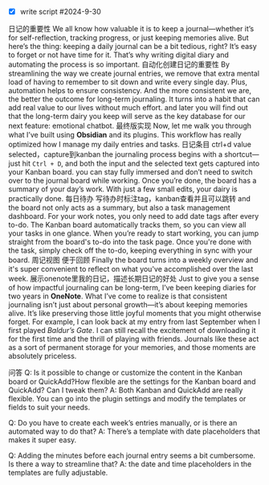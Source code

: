 - [x] write script #2024-9-30


日记的重要性
We all know how valuable it is to keep a journal—whether it’s for self-reflection, tracking progress, or just keeping memories alive. But here’s the thing: keeping a daily journal can be a bit tedious, right? It’s easy to forget or not have time for it. That’s why writing digital diary and automating the process is so important.
	自动化创建日记的重要性
	By streamlining the way we create journal entries, we remove that extra mental load of having to remember to sit down and write every single day. Plus, automation helps to ensure consistency. And the more consistent we are, the better the outcome for long-term journaling. It turns into a habit that can add real value to our lives without much effort. and later you will find out that the long-term dairy you keep will serve as the  key database for our next feature: emotional chatbot.
	最终版实现
	Now, let me walk you through what I’ve built using **Obsidian** and its plugins. This workflow has really optimized how I manage my daily entries and tasks.
		日记条目 ctrl+d value selected，capture到kanban
		the journaling process begins with a shortcut—just hit `Ctrl + D`, and both the input and the selected text gets captured into your Kanban board.
		you can stay fully immersed and don’t need to switch over to the journal board while working. Once you’re done, the board has a summary of your day’s work. With just a few small edits, your dairy is practically done.
		每日待办 写待办时标注tag，kanban查看并且可以跳转
		and the board not only acts as a summary, but also a task management dashboard. For your work notes, you only need to add date tags after every to-do. The Kanban board automatically tracks them, so you can view all your tasks in one glance. 
		When you’re ready to start working, you can jump straight from the board's to-do into the task page. Once you're done with the task, simply check off the to-do, keeping everything in sync with your board.
		周记视图 便于回顾
		Finally the board turns into a weekly overview and it's super convenient to reflect on what you've accomplished over the last week.
展示onenote里我的日记，描述长期日记的好处
Just to give you a sense of how impactful journaling can be long-term, I’ve been keeping diaries for two years in **OneNote**. 
What I’ve come to realize is that consistent journaling isn’t just about personal growth—it’s about keeping memories alive. It’s like preserving those little joyful moments that you might otherwise forget. 
For example, I can look back at my entry from last September when I first played _Baldur’s Gate_. I can still recall the excitement of downloading it for the first time and the thrill of playing with friends. Journals like these act as a sort of permanent storage for your memories, and those moments are absolutely priceless.

问答
Q: Is it possible to change or customize the content in the Kanban board or QuickAdd?How flexible are the settings for the Kanban board and QuickAdd? Can I tweak them?
A: Both Kanban and QuickAdd are really flexible. You can go into the plugin settings and modify the templates or fields to suit your needs.

Q: Do you have to create each week’s entries manually, or is there an automated way to do that?
A: There’s a template with date placeholders that makes it super easy.

Q: Adding the minutes before each journal entry seems a bit cumbersome. Is there a way to streamline that?
A: the date and time placeholders in the templates are fully adjustable.